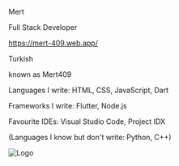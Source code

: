 Mert

Full Stack Developer

https://mert-409.web.app/

Turkish

known as Mert409

Languages I write: HTML, CSS, JavaScript, Dart 

Frameworks I write: Flutter, Node.js

Favourite IDEs: Visual Studio Code, Project IDX

(Languages I know but don't write: Python, C++)

![Logo](https://github.com/user-attachments/assets/93d72389-0468-4a69-897e-9ac6af3e3278)

